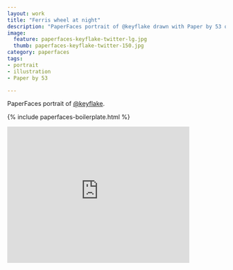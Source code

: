 ```yaml
---
layout: work
title: "Ferris wheel at night"
description: "PaperFaces portrait of @keyflake drawn with Paper by 53 on an iPad."
image: 
  feature: paperfaces-keyflake-twitter-lg.jpg
  thumb: paperfaces-keyflake-twitter-150.jpg
category: paperfaces
tags: 
- portrait
- illustration
- Paper by 53

---
```


PaperFaces portrait of [@keyflake](http://twitter.com/keyflake).

{% include paperfaces-boilerplate.html %}

<iframe width="420" height="315" src="http://www.youtube.com/embed/6yUmJRwXAdE" frameborder="0"> </iframe>